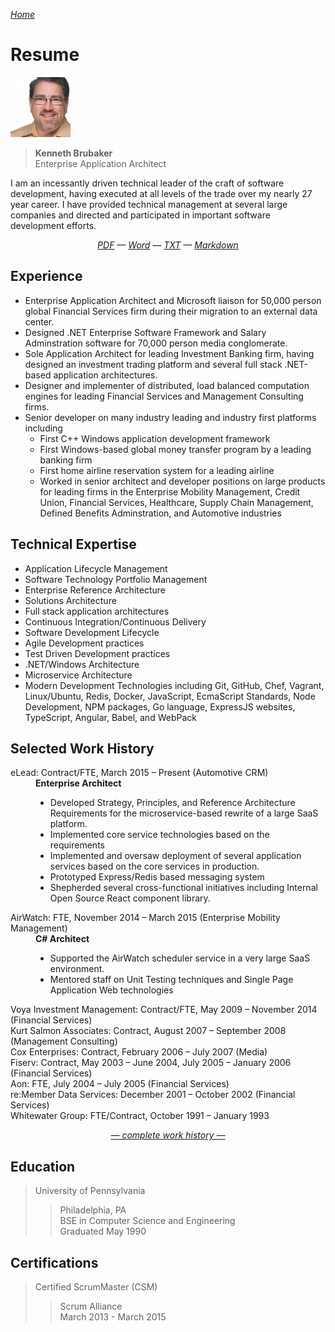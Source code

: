 
<!-- markdownlint-disable first-line-h1 -->

*[Home](..)*

# Resume

![Profile Picture](../assets/AvatarSmall.jpeg)

> **Kenneth Brubaker**<br>
> Enterprise Application Architect

I am an incessantly driven technical leader of the craft of software
development, having executed at all levels of the trade over my nearly
27 year career. I have provided technical management at several large
companies and directed and participated in important software
development efforts.

<!-- markdownlint-disable line-length -->

<p align="center">
<i><a href="./kenbrubaker.pdf">PDF</a> —
<a href="./kenbrubaker.docx">Word</a> —
<a href="./kenbrubaker.txt">TXT</a> —
<a href="https://github.com/clavecoder/clavecoder.github.io/raw/master/resume/KENBRUBAKER.md">Markdown</a></i>
</p>

<!-- markdownlint-enable line-length -->

## Experience

- Enterprise Application Architect and Microsoft liaison for 50,000
  person global Financial Services firm during their migration to an
  external data center.
- Designed .NET Enterprise Software Framework and Salary Adminstration
  software for 70,000 person media conglomerate.
- Sole Application Architect for leading Investment Banking firm,
  having designed an investment trading platform and several full stack
  .NET-based application architectures.
- Designer and implementer of distributed, load balanced computation
  engines for leading Financial Services and Management Consulting firms.
- Senior developer on many industry leading and industry first platforms
  including
  - First C++ Windows application development framework
  - First Windows-based global money transfer program by a leading
    banking firm
  - First home airline reservation system for a leading airline
  - Worked in senior architect and developer positions on large products
    for leading firms in the Enterprise Mobility Management, Credit
    Union, Financial Services, Healthcare, Supply Chain Management,
    Defined Benefits Adminstration, and Automotive industries

## Technical Expertise

- Application Lifecycle Management
- Software Technology Portfolio Management
- Enterprise Reference Architecture
- Solutions Architecture
- Full stack application architectures
- Continuous Integration/Continuous Delivery
- Software Development Lifecycle
- Agile Development practices
- Test Driven Development practices
- .NET/Windows Architecture
- Microservice Architecture
- Modern Development Technologies including Git, GitHub, Chef, Vagrant,
  Linux/Ubuntu, Redis, Docker, JavaScript, EcmaScript Standards, Node
  Development, NPM packages, Go language, ExpressJS websites, TypeScript,
  Angular, Babel, and WebPack

## Selected Work History

<dl>
  <dt>eLead: Contract/FTE, March 2015 – Present (Automotive CRM)</dt>
  <dd><b>Enterprise Architect</b>
      <ul>
        <li>Developed Strategy, Principles, and Reference Architecture
            Requirements for the microservice-based rewrite of a large
            SaaS platform.</li>
        <li>Implemented core service technologies based on the requirements</li>
        <li>Implemented and oversaw deployment of several application
            services based on the core services in production.</li>
        <li>Prototyped Express/Redis based messaging system</li>
        <li>Shepherded several cross-functional initiatives including
            Internal Open Source React component library.</li>
      </ul>
  </dd>
  <dt>AirWatch: FTE, November 2014 – March 2015 (Enterprise Mobility Management)</dt>
  <dd><b>C# Architect</b>
      <ul>
        <li>Supported the AirWatch scheduler service in a very large
            SaaS environment.</li>
        <li>Mentored staff on Unit Testing techniques and Single Page
            Application Web technologies</li>
      </ul>
  </dd>
  <dt>Voya Investment Management: Contract/FTE, May 2009 – November 2014
      (Financial Services)</dt>
  <dd></dd>
  <dt>Kurt Salmon Associates: Contract, August 2007 – September 2008
      (Management Consulting)</dt>
  <dd></dd>
  <dt>Cox Enterprises: Contract, February 2006 – July 2007 (Media)</dt>
  <dd></dd>
  <dt>Fiserv: Contract, May 2003 – June 2004, July 2005 – January 2006
      (Financial Services)</dt>
  <dd></dd>
  <dt>Aon: FTE, July 2004 – July 2005 (Financial Services)</dt>
  <dd></dd>
  <dt>re:Member Data Services: December 2001 – October 2002 (Financial Services)</dt>
  <dd></dd>
  <dt>Whitewater Group: FTE/Contract, October 1991 – January 1993</dt>
  <dd></dd>
</dl>

<p align="center"><i><a href="./kenbrubaker.pdf">
   — complete work history —</a></i></p>

## Education

> University of Pennsylvania
>
> > Philadelphia, PA<br>
> > BSE in Computer Science and Engineering<br>
> > Graduated May 1990
 
## Certifications

> Certified ScrumMaster (CSM)
>
> > Scrum Alliance<br>
> > March 2013 - March 2015
